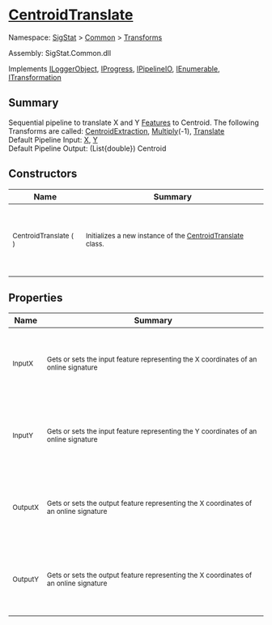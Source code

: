 # [CentroidTranslate](./CentroidTranslate.md)

Namespace: [SigStat]() > [Common](./../README.md) > [Transforms](./README.md)

Assembly: SigStat.Common.dll

Implements [ILoggerObject](./../ILoggerObject.md), [IProgress](./../Helpers/IProgress.md), [IPipelineIO](./../Pipeline/IPipelineIO.md), [IEnumerable](https://docs.microsoft.com/en-us/dotnet/api/System.Collections.IEnumerable), [ITransformation](./../ITransformation.md)

## Summary
Sequential pipeline to translate X and Y [Features](https://github.com/hargitomi97/sigstat/blob/master/docs/md/SigStat/Common/Features.md) to Centroid.  The following Transforms are called: [CentroidExtraction](https://github.com/hargitomi97/sigstat/blob/master/docs/md/SigStat/Common/Transforms/CentroidExtraction.md), [Multiply](https://github.com/hargitomi97/sigstat/blob/master/docs/md/SigStat/Common/Transforms/Multiply.md)(-1), [Translate](https://github.com/hargitomi97/sigstat/blob/master/docs/md/SigStat/Common/Transforms/Translate.md)<br>Default Pipeline Input: [X](https://github.com/hargitomi97/sigstat/blob/master/docs/md/SigStat/Common/Features.md), [Y](https://github.com/hargitomi97/sigstat/blob/master/docs/md/SigStat/Common/Features.md)<br>Default Pipeline Output: (List{double}) Centroid

## Constructors

| Name | Summary | 
| --- | --- | 
| <p>&nbsp;</p><sub>CentroidTranslate (  )</sub><p>&nbsp;</p>| <p>&nbsp;</p><sub>Initializes a new instance of the [CentroidTranslate](https://github.com/hargitomi97/sigstat/blob/master/docs/md/SigStat/Common/Transforms/CentroidTranslate.md) class.</sub><p>&nbsp;</p>| <br>


## Properties

| Name | Summary | 
| --- | --- | 
| <p>&nbsp;</p><sub>InputX</sub><p>&nbsp;</p>| <p>&nbsp;</p><sub>Gets or sets the input feature representing the X coordinates of an online signature</sub><p>&nbsp;</p>| <br>
| <p>&nbsp;</p><sub>InputY</sub><p>&nbsp;</p>| <p>&nbsp;</p><sub>Gets or sets the input feature representing the Y coordinates of an online signature</sub><p>&nbsp;</p>| <br>
| <p>&nbsp;</p><sub>OutputX</sub><p>&nbsp;</p>| <p>&nbsp;</p><sub>Gets or sets the output feature representing the X coordinates of an online signature</sub><p>&nbsp;</p>| <br>
| <p>&nbsp;</p><sub>OutputY</sub><p>&nbsp;</p>| <p>&nbsp;</p><sub>Gets or sets the output feature representing the X coordinates of an online signature</sub><p>&nbsp;</p>| <br>


